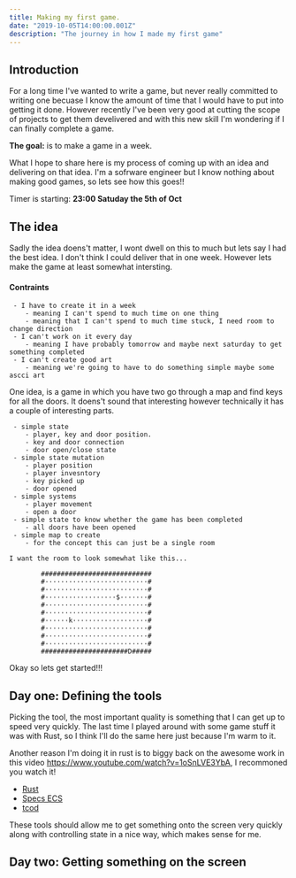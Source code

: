 ```yaml
---
title: Making my first game.
date: "2019-10-05T14:00:00.001Z"
description: "The journey in how I made my first game"
---
```


## Introduction

For a long time I've wanted to write a game, but never really committed to writing one becuase I know
the amount of time that I would have to put into getting it done. However recently I've been very good
at cutting the scope of projects to get them develivered and with this new skill I'm wondering if I can
finally complete a game.

**The goal:** is to make a game in a week.

What I hope to share here is my process of coming up with an idea and delivering on that idea. I'm a sofrware engineer but I know nothing about making good games, so lets see how this goes!!

Timer is starting: **23:00 Satuday the 5th of Oct**

## The idea

Sadly the idea doens't matter, I wont dwell on this to much but lets say I had the best idea. I don't think I could deliver that in one week. However lets make the game at least somewhat intersting.

#### Contraints
```
 - I have to create it in a week
    - meaning I can't spend to much time on one thing 
    - meaning that I can't spend to much time stuck, I need room to change direction
 - I can't work on it every day
    - meaning I have probably tomorrow and maybe next saturday to get something completed
 - I can't create good art
    - meaning we're going to have to do something simple maybe some ascci art
```

One idea, is a game in which you have two go through a map and find keys for all the doors. It doens't sound that interesting however technically it has a couple of interesting parts.

```
 - simple state
    - player, key and door position. 
    - key and door connection 
    - door open/close state
 - simple state mutation
    - player position
    - player invesntory
    - key picked up
    - door opened
 - simple systems
    - player movement
    - open a door
 - simple state to know whether the game has been completed
    - all doors have been opened
 - simple map to create
    - for the concept this can just be a single room

I want the room to look somewhat like this...

        ############################
        #··························#
        #··························#
        #··················$·······#
        #··························#
        #··························#
        #······k···················#
        #··························#
        #··························#
        #··························#
        ######################D#####

```

Okay so lets get started!!!

## Day one: Defining the tools

Picking the tool, the most important quality is something that I can get up to speed very quickly. The 
last time I played around with some game stuff it was with Rust, so I think I'll do the same here just
because I'm warm to it.

Another reason I'm doing it in rust is to biggy back on the awesome work in this video https://www.youtube.com/watch?v=1oSnLVE3YbA, I recommoned you watch it!

 - [Rust](https://www.rust-lang.org/)
 - [Specs ECS](https://github.com/slide-rs/specs)
 - [tcod](https://crates.io/crates/tcod)

These tools should allow me to get something onto the screen very quickly along with controlling state in a nice way, which makes sense for me.

## Day two: Getting something on the screen